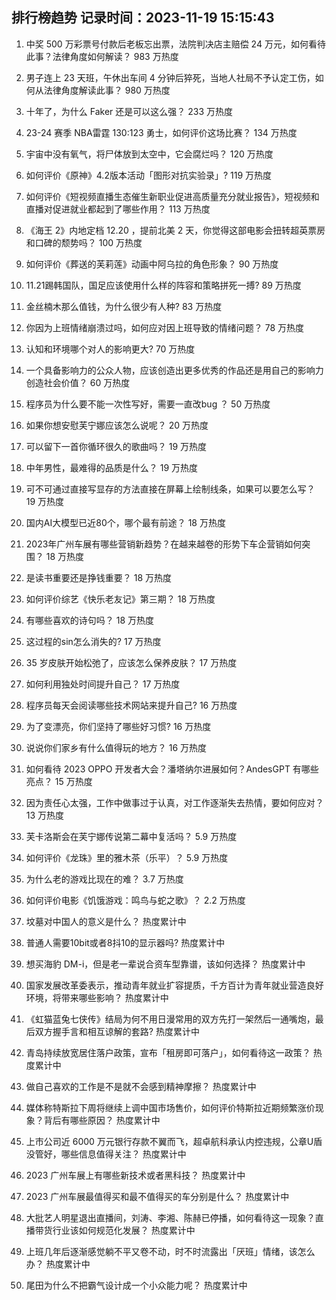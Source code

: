 
## 排行榜趋势 记录时间：2023-11-19 15:15:43
  
  1. 中奖 500 万彩票号付款后老板忘出票，法院判决店主赔偿 24 万元，如何看待此事？法律角度如何解读？ 983 万热度
    
  2. 男子连上 23 天班，午休出车间 4 分钟后猝死，当地人社局不予认定工伤，如何从法律角度解读此事？ 980 万热度
    
  3. 十年了，为什么 Faker 还是可以这么强？ 233 万热度
    
  4. 23-24 赛季 NBA雷霆 130:123 勇士，如何评价这场比赛？ 134 万热度
    
  5. 宇宙中没有氧气，将尸体放到太空中，它会腐烂吗？ 120 万热度
    
  6. 如何评价《原神》4.2版本活动「图形对抗实验录」? 119 万热度
    
  7. 如何评价《短视频直播生态催生新职业促进高质量充分就业报告》，短视频和直播对促进就业都起到了哪些作用？ 113 万热度
    
  8. 《海王 2》内地定档 12.20 ，提前北美 2 天，你觉得这部电影会扭转超英票房和口碑的颓势吗？ 100 万热度
    
  9. 如何评价《葬送的芙莉莲》动画中阿乌拉的角色形象？ 90 万热度
    
  10. 11.21踢韩国队，国足应该使用什么样的阵容和策略拼死一搏? 89 万热度
    
  11. 金丝楠木那么值钱，为什么很少有人种? 83 万热度
    
  12. 你因为上班情绪崩溃过吗，如何应对因上班导致的情绪问题？ 78 万热度
    
  13. 认知和环境哪个对人的影响更大? 70 万热度
    
  14. 一个具备影响力的公众人物，应该创造出更多优秀的作品还是用自己的影响力创造社会价值？ 60 万热度
    
  15. 程序员为什么要不能一次性写好，需要一直改bug ？ 50 万热度
    
  16. 如果你想安慰芙宁娜应该怎么说呢？ 20 万热度
    
  17. 可以留下一首你循环很久的歌曲吗？ 19 万热度
    
  18. 中年男性，最难得的品质是什么？ 19 万热度
    
  19. 可不可通过直接写显存的方法直接在屏幕上绘制线条，如果可以要怎么写？ 19 万热度
    
  20. 国内AI大模型已近80个，哪个最有前途？ 18 万热度
    
  21. 2023年广州车展有哪些营销新趋势？在越来越卷的形势下车企营销如何突围？ 18 万热度
    
  22. 是读书重要还是挣钱重要？ 18 万热度
    
  23. 如何评价综艺《快乐老友记》第三期？ 18 万热度
    
  24. 有哪些喜欢的诗句吗？ 18 万热度
    
  25. 这过程的sin怎么消失的? 17 万热度
    
  26. 35 岁皮肤开始松弛了，应该怎么保养皮肤？ 17 万热度
    
  27. 如何利用独处时间提升自己？ 17 万热度
    
  28. 程序员每天会阅读哪些技术网站来提升自己? 16 万热度
    
  29. 为了变漂亮，你们坚持了哪些好习惯? 16 万热度
    
  30. 说说你们家乡有什么值得玩的地方？ 16 万热度
    
  31. 如何看待 2023 OPPO 开发者大会？潘塔纳尔进展如何？AndesGPT 有哪些亮点？ 15 万热度
    
  32. 因为责任心太强，工作中做事过于认真，对工作逐渐失去热情，要如何应对？ 13 万热度
    
  33. 芙卡洛斯会在芙宁娜传说第二幕中复活吗？ 5.9 万热度
    
  34. 如何评价《龙珠》里的雅木茶（乐平）？ 5.9 万热度
    
  35. 为什么老的游戏比现在的难？ 3.7 万热度
    
  36. 如何评价电影《饥饿游戏：鸣鸟与蛇之歌》？ 2.2 万热度
    
  37. 坟墓对中国人的意义是什么？ 热度累计中
    
  38. 普通人需要10bit或者8抖10的显示器吗? 热度累计中
    
  39. 想买海豹 DM-i，但是老一辈说合资车型靠谱，该如何选择？ 热度累计中
    
  40. 国家发展改革委表示，推动青年就业扩容提质，千方百计为青年就业营造良好环境，将带来哪些影响？ 热度累计中
    
  41. 《虹猫蓝兔七侠传》结局为何不用日漫常用的双方先打一架然后一通嘴炮，最后双方握手言和相互谅解的套路? 热度累计中
    
  42. 青岛持续放宽居住落户政策，宣布「租房即可落户」，如何看待这一政策？ 热度累计中
    
  43. 做自己喜欢的工作是不是就不会感到精神摩擦？ 热度累计中
    
  44. 媒体称特斯拉下周将继续上调中国市场售价，如何评价特斯拉近期频繁涨价现象？背后有哪些原因？ 热度累计中
    
  45. 上市公司近 6000 万元银行存款不翼而飞，超卓航科承认内控违规，公章U盾没管好，哪些信息值得关注？ 热度累计中
    
  46. 2023 广州车展上有哪些新技术或者黑科技？ 热度累计中
    
  47. 2023 广州车展最值得买和最不值得买的车分别是什么？ 热度累计中
    
  48. 大批艺人明星退出直播间，刘涛、李湘、陈赫已停播，如何看待这一现象？直播带货行业该如何规范化发展？ 热度累计中
    
  49. 上班几年后逐渐感觉躺不平又卷不动，时不时流露出「厌班」情绪，该怎么办？ 热度累计中
    
  50. 尾田为什么不把霸气设计成一个小众能力呢？ 热度累计中
    